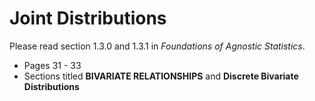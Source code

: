 # Joint Distributions 

Please read section 1.3.0 and 1.3.1 in *Foundations of Agnostic Statistics*.

- Pages 31 - 33
- Sections titled **BIVARIATE RELATIONSHIPS** and **Discrete Bivariate Distributions**
